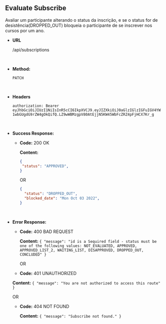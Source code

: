 ## **Evaluate Subscribe**

Avaliar um participante alterando o status da inscrição, e se o status for de desistência(DROPPED_OUT) bloqueia o participante de se inscrever nos cursos por um ano.

- **URL**

  /api/subscriptions

</br>

- **Method:**

  `PATCH`

</br>

- **Headers**

  `authorization: Bearer eyJhbGciOiJIUzI1NiIsInR5cCI6IkpXVCJ9.eyJIZXkiOiJ0aGlzIGlzIGFuIGV4YW1wbGUgdG9rZW4gOkQifQ.LZ9wWBMzgpV80AtEjjN5KW45WbFcZRZ4pFjHCX7Kr_g`

</br>

- **Success Response:**

  - **Code:** 200 OK

    **Content:**

     ```json
    {
      "status": "APPROVED",
    }
    ```
    OR

    ```json
    {
      "status": "DROPPED_OUT",
      "blocked_date": "Mon Oct 03 2022",
    }
    ```

</br>

- **Error Response:**

  - **Code:** 400 BAD REQUEST

    **Content:** `{ "message": "id is a Sequired field - status must be one of the following values: NOT_EVALUATED, APPROVED, APPROVED_LIST_2, WAITING_LIST, DISAPPROVED, DROPPED_OUT, CONCLUDED" }`

    OR

   - **Code:** 401 UNAUTHORIZED

    **Content:** `{ "message": "You are not authorized to access this route" }`

  OR

  - **Code:** 404 NOT FOUND

    **Content:** `{ "message": "Subscribe not found." }`
